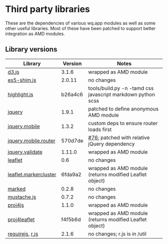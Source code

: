 # Third party libraries

These are the dependencies of various wq.app modules as well as some other useful libraries.  Most of these have been patched to support better integration as AMD modules.

## Library versions

Library                 |  Version  |  Notes
------------------------| --------- | -------------------------------------------
[d3.js]                 |    3.1.6  |  wrapped as AMD module
[es5-shim.js]           |   2.0.11  |  no changes
[highlight.js]          |  b26a4c6  |  tools/build.py -n -tamd css javascript markdown python scss 
[jquery]                |    1.9.1  |  patched to define anonymous AMD module
[jquery.mobile]         |    1.3.2  |  custom deps to ensure router loads first
[jquery.mobile.router]  |  570d7de  |  [#76]; patched with relative jQuery dependency
[jquery.validate]       |   1.11.0  |  wrapped as AMD module
[leaflet]               |      0.6  |  no changes
[leaflet.markercluster] |  6fda9a2  |  wrapped as AMD module (returns modified Leaflet object)
[marked]                |    0.2.8  |  no changes
[mustache.js]           |    0.7.2  |  no changes
[proj4js]               |    1.1.0  |  wrapped as AMD module
[proj4leaflet]          |  f4f5b6d  |  wrapped as AMD module (returns modified Leaflet object)
[requirejs], [r.js]     |    2.1.6  |  no changes; r.js is in /util

[d3.js]:                 https://github.com/mbostock/d3
[es5-shim.js]:           https://github.com/kriskowal/es5-shim
[highlight.js]:          https://github.com/isagalaev/highlight.js
[jquery]:                https://github.com/jquery/jquery
[jquery.mobile]:         https://github.com/jquery/jquery-mobile
[jquery.mobile.router]:  https://github.com/azicchetti/jquerymobile-router
[#76]:                   https://github.com/azicchetti/jquerymobile-router/pull/76
[jquery.validate]:       https://github.com/jzaefferer/jquery-validation
[leaflet]:               https://github.com/Leaflet/Leaflet
[leaflet.markercluster]: https://github.com/Leaflet/Leaflet.markercluster
[marked]:                https://github.com/chjj/marked
[mustache.js]:           https://github.com/janl/mustache.js
[proj4js]:               http://trac.osgeo.org/proj4js/
[proj4leaflet]:          https://github.com/kartena/Proj4Leaflet
[requirejs]:             https://github.com/jrburke/requirejs
[r.js]:                  https://github.com/jrburke/r.js

